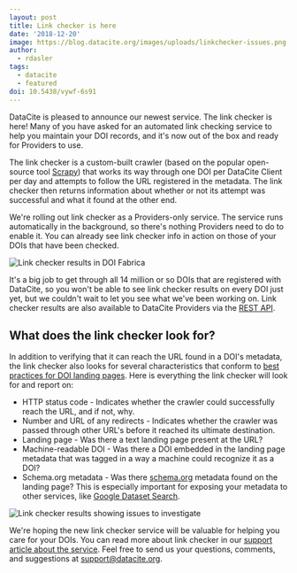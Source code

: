 ```yaml
---
layout: post
title: Link checker is here
date: '2018-12-20'
image: https://blog.datacite.org/images/uploads/linkchecker-issues.png
author:
  - rdasler
tags: 
  - datacite
  - featured
doi: 10.5438/vywf-6s91
---
```


DataCite is pleased to announce our newest service. The link checker is here! Many of you have asked for an automated link checking service to help you maintain your DOI records, and it's now out of the box and ready for Providers to use. 

The link checker is a custom-built crawler (based on the popular open-source tool [Scrapy](https://scrapy.org/)) that works its way through one DOI per DataCite Client per day and attempts to follow the URL registered in the metadata. The link checker then returns information about whether or not its attempt was successful and what it found at the other end.  

We're rolling out link checker as a Providers-only service. The service runs automatically in the background, so there's nothing Providers need to do to enable it. You can already see link checker info in action on those of your DOIs that have been checked. 

![Link checker results in DOI Fabrica](/images/uploads/linkchecker-allsuccessful.png)

It's a big job to get through all 14 million or so DOIs that are registered with DataCite, so you won't be able to see link checker results on every DOI just yet, but we couldn't wait to let you see what we've been working on. Link checker results are also available to DataCite Providers via the [REST API](https://support.datacite.org/docs/api). 

## What does the link checker look for?
In addition to verifying that it can reach the URL found in a DOI's metadata, the link checker also looks for several characteristics that conform to [best practices for DOI landing pages](https://support.datacite.org/docs/landing-pages). Here is everything the link checker will look for and report on: 

* HTTP status code - Indicates whether the crawler could successfully reach the URL, and if not, why.
* Number and URL of any redirects - Indicates whether the crawler was passed through other URL's before it reached its ultimate destination. 
* Landing page - Was there a text landing page present at the URL? 
* Machine-readable DOI - Was there a DOI embedded in the landing page metadata that was tagged in a way a machine could recognize it as a DOI?
* Schema.org metadata - Was there [schema.org](https://schema.org) metadata found on the landing page? This is especially important for exposing your metadata to other services, like [Google Dataset Search](https://support.datacite.org/docs/how-do-i-expose-my-datasets-to-google-dataset-search). 

![Link checker results showing issues to investigate](/images/uploads/linkchecker-issues.png)

We're hoping the new link checker service will be valuable for helping you care for your DOIs. You can read more about link checker in our [support article about the service](https://support.datacite.org/docs/link-checker). Feel free to send us your questions, comments, and suggestions at [support@datacite.org](mailto:support@datacite.org).
